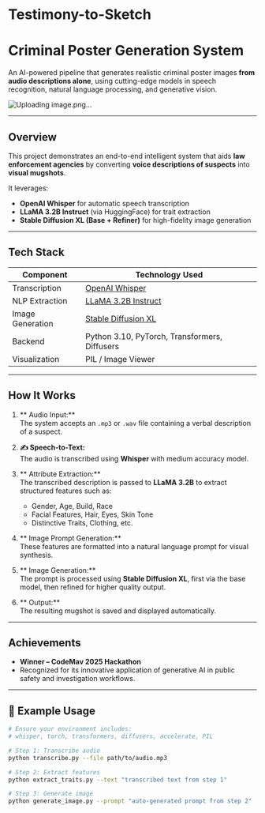 # Testimony-to-Sketch
#  Criminal Poster Generation System 

An AI-powered pipeline that generates realistic criminal poster images **from audio descriptions alone**, using cutting-edge models in speech recognition, natural language processing, and generative vision.

![Uploading image.png…]()


---

##  Overview

This project demonstrates an end-to-end intelligent system that aids **law enforcement agencies** by converting **voice descriptions of suspects** into **visual mugshots**.

It leverages:
-  **OpenAI Whisper** for automatic speech transcription
-  **LLaMA 3.2B Instruct** (via HuggingFace) for trait extraction
-  **Stable Diffusion XL (Base + Refiner)** for high-fidelity image generation

---

##  Tech Stack

| Component      | Technology Used                              |
|----------------|-----------------------------------------------|
| Transcription  | [OpenAI Whisper](https://github.com/openai/whisper)       |
| NLP Extraction | [LLaMA 3.2B Instruct](https://huggingface.co/unsloth/Llama-3.2-3B-Instruct) |
| Image Generation | [Stable Diffusion XL](https://huggingface.co/stabilityai/stable-diffusion-xl-base-1.0) |
| Backend        | Python 3.10, PyTorch, Transformers, Diffusers |
| Visualization  | PIL / Image Viewer                           |

---

##  How It Works

1. ** Audio Input:**  
   The system accepts an `.mp3` or `.wav` file containing a verbal description of a suspect.

2. **✍ Speech-to-Text:**  
   The audio is transcribed using **Whisper** with medium accuracy model.

3. ** Attribute Extraction:**  
   The transcribed description is passed to **LLaMA 3.2B** to extract structured features such as:
   - Gender, Age, Build, Race
   - Facial Features, Hair, Eyes, Skin Tone
   - Distinctive Traits, Clothing, etc.

4. ** Image Prompt Generation:**  
   These features are formatted into a natural language prompt for visual synthesis.

5. ** Image Generation:**  
   The prompt is processed using **Stable Diffusion XL**, first via the base model, then refined for higher quality output.

6. ** Output:**  
   The resulting mugshot is saved and displayed automatically.

---

##  Achievements

-  **Winner – CodeMav 2025 Hackathon**
- Recognized for its innovative application of generative AI in public safety and investigation workflows.

---

## 📂 Example Usage

```bash
# Ensure your environment includes:
# whisper, torch, transformers, diffusers, accelerate, PIL

# Step 1: Transcribe audio
python transcribe.py --file path/to/audio.mp3

# Step 2: Extract features
python extract_traits.py --text "transcribed text from step 1"

# Step 3: Generate image
python generate_image.py --prompt "auto-generated prompt from step 2"
